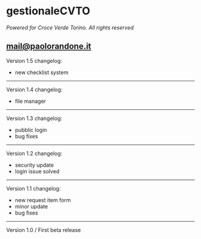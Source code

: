 # gestionaleCVTO
*Powered for Croce Verde Torino. All rights reserved*

mail@paolorandone.it
---
Version 1.5 changelog:

- new checklist system
---
Version 1.4 changelog:

- file manager
---
Version 1.3 changelog:

- pubblic login
- bug fixes
---
Version 1.2 changelog:

- security update
- login issue solved
---
Version 1.1 changelog:

- new request item form
- minor update
- bug fixes
---
Version 1.0 / First beta release
